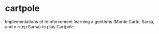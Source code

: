 # cartpole
Implementations of reinforcement learning algorithms (Monte Carlo, Sarsa, and n-step Sarsa) to play Cartpole.
